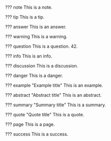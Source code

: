 
??? note
    This is a note.

??? tip
    This is a tip.

??? answer
    This is an answer.

??? warning
    This is a warning.

??? question
    This is a question. 42.

??? info
    This is an info.

??? discussion
    This is a discussion.

??? danger
    This is a danger.

??? example "Example title"
    This is an example.

??? abstract "Abstract title"
    This is an abstract.

??? summary "Summary title"
    This is a summary.

??? quote "Quote title"
    This is a quote.

??? page
    This is a page.

??? success
    This is a success.      